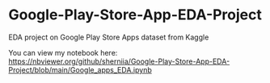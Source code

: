 # Google-Play-Store-App-EDA-Project
EDA project on Google Play Store Apps dataset from Kaggle

You can view my notebook here:
https://nbviewer.org/github/sherniia/Google-Play-Store-App-EDA-Project/blob/main/Google_apps_EDA.ipynb
